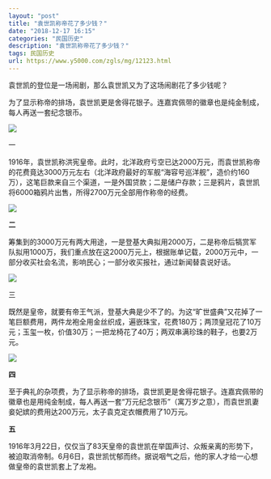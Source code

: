 ```yaml
---
layout: "post"
title: "袁世凯称帝花了多少钱？"
date: "2018-12-17 16:15"
categories: "民国历史"
description: "袁世凯称帝花了多少钱？"
tags: 民国历史
url: https://www.y5000.com/zgls/mg/12123.html
---
```






袁世凯的登位是一场闹剧，那么袁世凯又为了这场闹剧花了多少钱呢？

为了显示称帝的排场，袁世凯更是舍得花银子。连嘉宾佩带的徽章也是纯金制成，每人再送一套纪念银币。

![](https://img.y5000.com/uploads/allimg/170203/1P61M512-0.jpg)

一

1916年，袁世凯称洪宪皇帝。此时，北洋政府亏空已达2000万元，而袁世凯称帝的花费竟达3000万元左右（北洋政府最好的军舰“海容号巡洋舰”，造价约160万），这笔巨款来自三个渠道，一是外国贷款；二是储户存款；三是鸦片，袁世凯将6000箱鸦片出售，所得2700万元全部用作称帝的经费。

![](https://img.y5000.com/uploads/allimg/170203/1P61H3J-1.jpg)

**二**

筹集到的3000万元有两大用途，一是登基大典拟用2000万，二是称帝后犒赏军队拟用1000万，我们重点放在这2000万元上，根据账单记载，2000万元中，一部分收买社会名流，影响民心；一部分收买报社，通过新闻替袁说好话。

![](https://img.y5000.com/uploads/allimg/170203/1P61I228-2.jpg)

三

既然是皇帝，就要有帝王气派，登基大典是少不了的。为这“旷世盛典”又花掉了一笔巨额费用，两件龙袍全用金丝织成，遍嵌珠宝，花费180万；两顶皇冠花了10万元；玉玺一枚，价值30万；一把龙椅花了40万；两双串满珍珠的鞋子，也要2万元。

![](https://img.y5000.com/uploads/allimg/170203/1P61G420-3.jpg)

**四**

至于典礼的杂项费，为了显示称帝的排场，袁世凯更是舍得花银子。连嘉宾佩带的徽章也是用纯金制成，每人再送一套“万元纪念银币”（寓万岁之意），而袁世凯妻妾妃嫔的费用达200万元，太子袁克定衣帽费用了10万元。

**五**

1916年3月22日，仅仅当了83天皇帝的袁世凯在举国声讨、众叛亲离的形势下，被迫取消帝制。6月6日，袁世凯忧郁而终。据说咽气之后，他的家人才给一心想做皇帝的袁世凯套上了龙袍。
